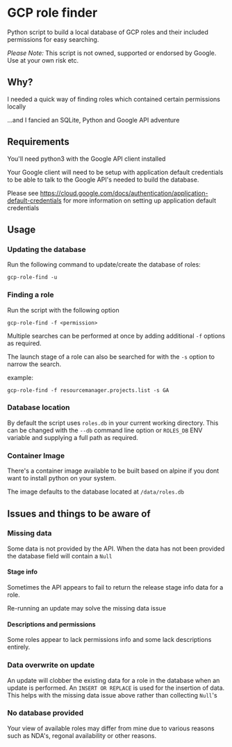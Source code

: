 # GCP role finder

Python script to build a local database of GCP roles and their included
permissions for easy searching.


_*Please Note:*_ This script is not owned, supported or endorsed by Google. Use
at your own risk etc.

## Why?

I needed a quick way of finding roles which contained certain permissions
locally

...and I fancied an SQLite, Python and Google API adventure


## Requirements

You'll need python3 with the Google API client installed

Your Google client will need to be setup with application default credentials
to be able to talk to the Google API's needed to build the database.

Please see
https://cloud.google.com/docs/authentication/application-default-credentials
for more information on setting up application default credentials


## Usage

### Updating the database

Run the following command to update/create the database of roles:

```
gcp-role-find -u
```


### Finding a role

Run the script with the following option

```
gcp-role-find -f <permission>
```

Multiple searches can be performed at once by adding additional `-f` options as
required.

The launch stage of a role can also be searched for with the `-s` option to
narrow the search.

example:

```
gcp-role-find -f resourcemanager.projects.list -s GA
```


### Database location

By default the script uses `roles.db` in your current working directory.
This can be changed with the `--db` command line option or `ROLES_DB` ENV
variable and supplying a full path as required.


### Container Image

There's a container image available to be built based on alpine if you dont
want to install python on your system.

The image defaults to the database located at `/data/roles.db`


## Issues and things to be aware of

### Missing data

Some data is not provided by the API. When the data has not been provided the
database field will contain a `Null`

#### Stage info
Sometimes the API appears to fail to return the release stage info data for a
role.

Re-running an update may solve the missing data issue

#### Descriptions and permissions

Some roles appear to lack permissions info and some lack descriptions entirely.


### Data overwrite on update

An update will clobber the existing data for a role in the database when an
update is performed. An `INSERT OR REPLACE` is used for the insertion of data.
This helps with the missing data issue above rather than collecting `Null`'s

### No database provided

Your view of available roles may differ from mine due to various reasons such
as NDA's, regonal availability or other reasons.

